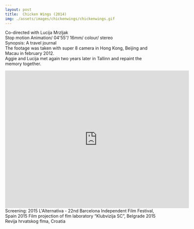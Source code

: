```yaml
---
layout: post
title:  Chicken Wings (2014)
img: ./assets/images/chickenwings/chickenwings.gif
---
```


Co-directed with Lucija Mrzljak  
Stop motion Animation/ 04'55’’/ 16mm/ colour/ stereo  
Synopsis: A travel journal  
The footage was taken with super 8 camera in Hong Kong, Beijing and Macau in february 2012.  
Aggie and Lucija met again two years later in Tallinn and repaint the memory together.
<iframe src="https://player.vimeo.com/video/115212640?h=952ee0e985&title=0&byline=0&portrait=0" width="600" height="450" frameborder="0" allow="fullscreen; picture-in-picture" allowfullscreen></iframe>
Screening:  
2015 L'Alternativa - 22nd Barcelona Independent Film Festival, Spain  
2015 Film projection of flm laboratory “Klubvizija SC”, Belgrade  
2015 Revija hrvatskog flma, Croatia  